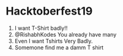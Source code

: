 # Hacktoberfest19
1. I want T-Shirt badly!!
2. @RishabhKodes You already have many
3. Even I want Tshirts Very Badly.
4. Somemone find me a damm T shirt

